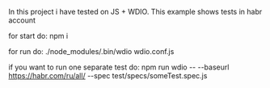 In this project i have tested on JS + WDIO. This example shows tests in habr account

for start do:
npm i
                                                
for run do:
./node_modules/.bin/wdio wdio.conf.js  

if you want to run one separate test do:
npm run wdio -- --baseurl https://habr.com/ru/all/  --spec test/specs/someTest.spec.js

